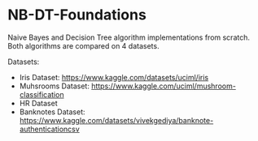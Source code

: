 # NB-DT-Foundations
Naive Bayes and Decision Tree algorithm implementations from scratch.
Both algorithms are compared on 4 datasets.

Datasets:
  - Iris Dataset: https://www.kaggle.com/datasets/uciml/iris
  - Muhsrooms Dataset: https://www.kaggle.com/uciml/mushroom-classification
  - HR Dataset
  - Banknotes Dataset: https://www.kaggle.com/datasets/vivekgediya/banknote-authenticationcsv
